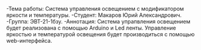 -Тема работы: Система управления освещением с модификатором яркости и температуры.
-Студент: Макаров Юрий Александрович.
-Группа: ЭВТ-21-1бзу.
-Аннотация: Система упрапвления освещением будет реализована с помощью Arduino и Led ленты. Управление яркостью и температурой освещения будет производиться с помощью web-интерфейса.
